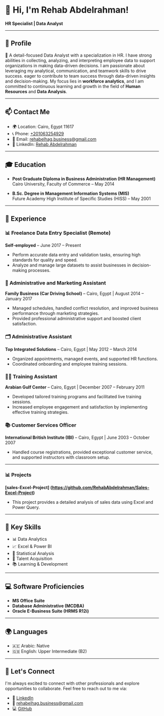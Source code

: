 # 👋 Hi, I'm Rehab Abdelrahman!

**HR Specialist | Data Analyst**



---

## 🌟 Profile
💼 A detail-focused Data Analyst with a specialization in HR. I have strong abilities in collecting, analyzing, and interpreting employee data to support organizations in making data-driven decisions. I am passionate about leveraging my analytical, communication, and teamwork skills to drive success. eager to contribute to team success through data-driven insights and decision-making. My focus lies in **workforce analytics**, and I am committed to continuous learning and growth in the field of **Human Resources** and **Data Analysis**.

---

## 📫 Contact Me
- 🌍 Location: Cairo, Egypt 11617
- 📞 Phone: [+201063254929](tel:+201063254929)
- 📧 Email: [rehabelhag.business@gmail.com](mailto:rehabelhag.business@gmail.com)
- 💼 LinkedIn: [Rehab Abdelrahman](https://www.linkedin.com/in/rehab-abdelrahman-072b1a323)
  
---

## 🎓 Education

- **Post Graduate Diploma in Business Administration (HR Management)**  
  Cairo University, Faculty of Commerce – May 2014

- **B.Sc. Degree in Management Information Systems (MIS)**  
  Future Academy High Institute of Specific Studies (HISS) – May 2001

---

## 💼 Experience

### 📊 Freelance Data Entry Specialist (Remote)
**Self-employed** – June 2017 – Present  
- Perform accurate data entry and validation tasks, ensuring high standards for quality and speed.  
- Analyze and manage large datasets to assist businesses in decision-making processes.

### 💼 Administrative and Marketing Assistant
**Family Business (Car Driving School)** – Cairo, Egypt | August 2014 – January 2017  
- Managed schedules, handled conflict resolution, and improved business performance through marketing strategies.  
- Provided professional administrative support and boosted client satisfaction.

### 🗂 Administrative Assistant
**Top Integrated Solutions** – Cairo, Egypt | May 2012 – March 2014  
- Organized appointments, managed events, and supported HR functions.  
- Coordinated onboarding and employee training sessions.

### 👨‍🏫 Training Assistant
**Arabian Gulf Center** – Cairo, Egypt | December 2007 – February 2011  
- Developed tailored training programs and facilitated live training sessions.  
- Increased employee engagement and satisfaction by implementing effective training strategies.

### 📚 Customer Services Officer
**International British Institute (IBI)** – Cairo, Egypt | June 2003 – October 2007  
- Handled course registrations, provided exceptional customer service, and supported instructors with classroom setup.

---
### 📊  Projects
**[sales-Excel-Project] (https://github.com/RehabAbdelrahman/Sales-Excel-Project)**
- This project provides a detailed analysis of sales data using Excel and Power Query.


---

## 🔧 Key Skills
- 📊 Data Analytics
- 📈 Excel & Power BI
- 📑 Statistical Analysis
- 👥 Talent Acquisition
- 📚 Learning & Development

---

## 💻 Software Proficiencies
- **MS Office Suite**
- **Database Administrative (MCDBA)**
- **Oracle E-Business Suite (HRMS R12i)**

---

## 🌍 Languages
- 🇦🇪 Arabic: Native  
- 🇬🇧 English: Upper Intermediate (B2)

---

## 🎯 Let's Connect
I'm always excited to connect with other professionals and explore opportunities to collaborate. Feel free to reach out to me via:
- 🔗 [LinkedIn](https://www.linkedin.com/in/rehab-abdelrahman-072b1a323)  
- 📧 [rehabelhag.business@gmail.com](mailto:rehabelhag.business@gmail.com)  
- 💻 [GitHub](https://github.com/RehabAbdelrahman)

